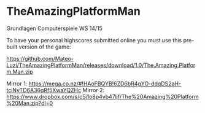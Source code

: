 # TheAmazingPlatformMan
Grundlagen Computerspiele WS 14/15

To have your personal highscores submitted online you must use this pre-built version of the game: 

https://github.com/Mateo-Luzi/TheAmazingPlatformMan/releases/download/1.0/The.Amazing.Platform.Man.zip

Mirror 1: https://mega.co.nz/#!HAoFBQYB!6ZD6bR4gYO-ddqDS2aH-tciNyTD6A36qRf5XwaYQZHc
Mirror 2: https://www.dropbox.com/s/c5j1o8p4vb47ljf/The%20Amazing%20Platform%20Man.zip?dl=0
